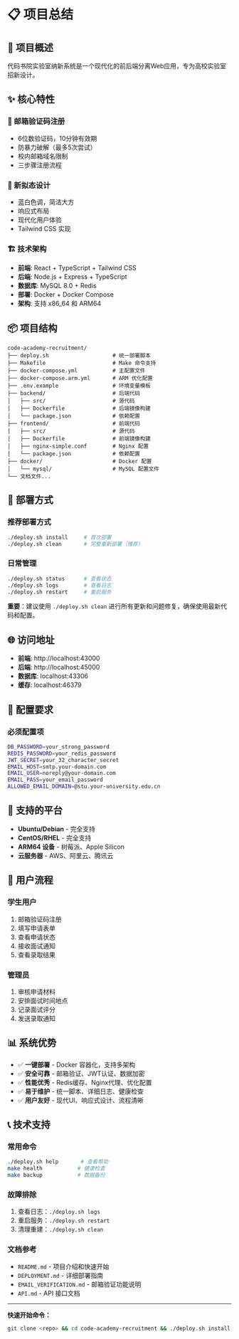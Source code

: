 # 📋 项目总结

## 🎯 项目概述

代码书院实验室纳新系统是一个现代化的前后端分离Web应用，专为高校实验室招新设计。

## ✨ 核心特性

### 🔐 邮箱验证码注册
- 6位数验证码，10分钟有效期
- 防暴力破解（最多5次尝试）
- 校内邮箱域名限制
- 三步骤注册流程

### 🎨 新拟态设计
- 蓝白色调，简洁大方
- 响应式布局
- 现代化用户体验
- Tailwind CSS 实现

### 🏗️ 技术架构
- **前端**: React + TypeScript + Tailwind CSS
- **后端**: Node.js + Express + TypeScript
- **数据库**: MySQL 8.0 + Redis
- **部署**: Docker + Docker Compose
- **架构**: 支持 x86_64 和 ARM64

## 📦 项目结构

```
code-academy-recruitment/
├── deploy.sh                    # 统一部署脚本
├── Makefile                     # Make 命令支持
├── docker-compose.yml           # 主配置文件
├── docker-compose.arm.yml       # ARM 优化配置
├── .env.example                 # 环境变量模板
├── backend/                     # 后端代码
│   ├── src/                     # 源代码
│   ├── Dockerfile               # 后端镜像构建
│   └── package.json             # 依赖配置
├── frontend/                    # 前端代码
│   ├── src/                     # 源代码
│   ├── Dockerfile               # 前端镜像构建
│   ├── nginx-simple.conf        # Nginx 配置
│   └── package.json             # 依赖配置
├── docker/                      # Docker 配置
│   └── mysql/                   # MySQL 配置文件
└── 文档文件...
```

## 🚀 部署方式

### 推荐部署方式
```bash
./deploy.sh install     # 首次部署
./deploy.sh clean       # 完整重新部署（推荐）
```

### 日常管理
```bash
./deploy.sh status      # 查看状态
./deploy.sh logs        # 查看日志
./deploy.sh restart     # 重启服务
```

**重要**：建议使用 `./deploy.sh clean` 进行所有更新和问题修复，确保使用最新代码和配置。

## 🌐 访问地址

- **前端**: http://localhost:43000
- **后端**: http://localhost:45000
- **数据库**: localhost:43306
- **缓存**: localhost:46379

## 🔧 配置要求

### 必须配置项
```bash
DB_PASSWORD=your_strong_password
REDIS_PASSWORD=your_redis_password
JWT_SECRET=your_32_character_secret
EMAIL_HOST=smtp.your-domain.com
EMAIL_USER=noreply@your-domain.com
EMAIL_PASS=your_email_password
ALLOWED_EMAIL_DOMAIN=@stu.your-university.edu.cn
```

## 📱 支持的平台

- **Ubuntu/Debian** - 完全支持
- **CentOS/RHEL** - 完全支持
- **ARM64 设备** - 树莓派、Apple Silicon
- **云服务器** - AWS、阿里云、腾讯云

## 🎯 用户流程

### 学生用户
1. 邮箱验证码注册
2. 填写申请表单
3. 查看申请状态
4. 接收面试通知
5. 查看录取结果

### 管理员
1. 审核申请材料
2. 安排面试时间地点
3. 记录面试评分
4. 发送录取通知

## 📊 系统优势

- ✅ **一键部署** - Docker 容器化，支持多架构
- ✅ **安全可靠** - 邮箱验证、JWT认证、数据加密
- ✅ **性能优秀** - Redis缓存、Nginx代理、优化配置
- ✅ **易于维护** - 统一脚本、详细日志、健康检查
- ✅ **用户友好** - 现代UI、响应式设计、流程清晰

## 📞 技术支持

### 常用命令
```bash
./deploy.sh help       # 查看帮助
make health           # 健康检查
make backup           # 数据备份
```

### 故障排除
1. 查看日志：`./deploy.sh logs`
2. 重启服务：`./deploy.sh restart`
3. 清理重建：`./deploy.sh clean`

### 文档参考
- `README.md` - 项目介绍和快速开始
- `DEPLOYMENT.md` - 详细部署指南
- `EMAIL_VERIFICATION.md` - 邮箱验证功能说明
- `API.md` - API 接口文档

---

**快速开始命令：**
```bash
git clone <repo> && cd code-academy-recruitment && ./deploy.sh install
```